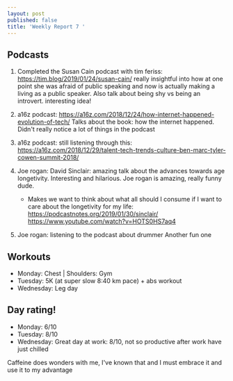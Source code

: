 ```yaml
---
layout: post
published: false
title: 'Weekly Report 7 '
---
```

## Podcasts
1. Completed the Susan Cain podcast with tim feriss: https://tim.blog/2019/01/24/susan-cain/
really insightful into how at one point she was afraid of public speaking and now is actually making a living as a public speaker.
Also talk about being shy vs being an introvert. interesting idea!

2. a16z podcast: https://a16z.com/2018/12/24/how-internet-happened-evolution-of-tech/
	Talks about the book: how the internet happened. Didn't really notice a lot of things in the podcast
    
3. a16z podcast: still listening through this: https://a16z.com/2018/12/29/talent-tech-trends-culture-ben-marc-tyler-cowen-summit-2018/

4. Joe rogan: David Sinclair: amazing talk about the advances towards age longetivity. Interesting and hilarious. Joe rogan is amazing, really funny dude. 
	* Makes we want to think about what all should I consume if I want to care about the longetivity for my life: https://podcastnotes.org/2019/01/30/sinclair/ https://www.youtube.com/watch?v=HOTS0HS7aq4
5. Joe rogan: listening to the podcast about drummer 
	Another fun one




## Workouts
* Monday: Chest | Shoulders: Gym
* Tuesday: 5K (at super slow 8:40 km pace) + abs workout
* Wednesday: Leg day

## Day rating!
* Monday: 6/10
* Tuesday: 8/10
* Wednesday: Great day at work: 8/10, not so productive after work
have just chilled

Caffeine does wonders with me, I've known that and I must embrace it and use it to my advantage
